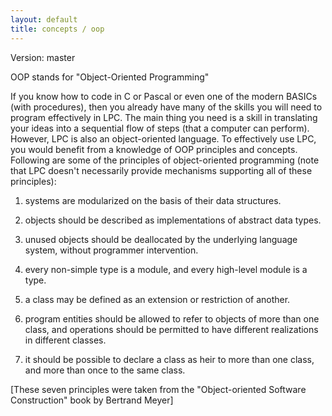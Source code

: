 ```yaml
---
layout: default
title: concepts / oop
---
```


Version: master

OOP stands for "Object-Oriented Programming"

If you know how to code in C or Pascal or even one of the modern BASICs
(with procedures), then you already have many of the skills you will need
to program effectively in LPC. The main thing you need is a skill in
translating your ideas into a sequential flow of steps (that a computer
can perform). However, LPC is also an object-oriented language.
To effectively use LPC, you would benefit from a knowledge of OOP principles
and concepts. Following are some of the principles of object-oriented
programming (note that LPC doesn't necessarily provide mechanisms
supporting all of these principles):

1. systems are modularized on the basis of their data structures.

2. objects should be described as implementations of abstract data types.

3. unused objects should be deallocated by the underlying language system,
   without programmer intervention.

4. every non-simple type is a module, and every high-level module is a type.

5. a class may be defined as an extension or restriction of another.

6. program entities should be allowed to refer to objects of more than
   one class, and operations should be permitted to have different realizations
   in different classes.

7. it should be possible to declare a class as heir to more than one class,
   and more than once to the same class.

[These seven principles were taken from the "Object-oriented Software
Construction" book by Bertrand Meyer]

